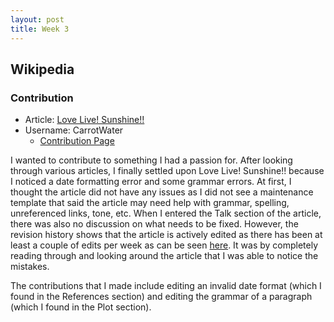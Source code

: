 ```yaml
--- 
layout: post
title: Week 3
---
```


## Wikipedia

### Contribution
* Article: [Love Live! Sunshine!!](https://en.wikipedia.org/wiki/Love_Live!_Sunshine!!)
* Username: CarrotWater
  * [Contribution Page](https://en.wikipedia.org/wiki/Special:Contributions/CarrotWater)

I wanted to contribute to something I had a passion for. After looking through various articles, I finally settled upon Love Live! Sunshine!! because I noticed a date formatting error and some grammar errors. At first, I thought the article did not have any issues as I did not see a maintenance template that said the article may need help with grammar, spelling, unreferenced links, tone, etc. When I entered the Talk section of the article, there was also no discussion on what needs to be fixed. However, the revision history shows that the article is actively edited as there has been at least a couple of edits per week as can be seen [here](https://en.wikipedia.org/w/index.php?title=Love_Live!_Sunshine!!&action=history). It was by completely reading through and looking around the article that I was able to notice the mistakes.  

The contributions that I made include editing an invalid date format (which I found in the References section) and editing the grammar of a paragraph (which I found in the Plot section). 

